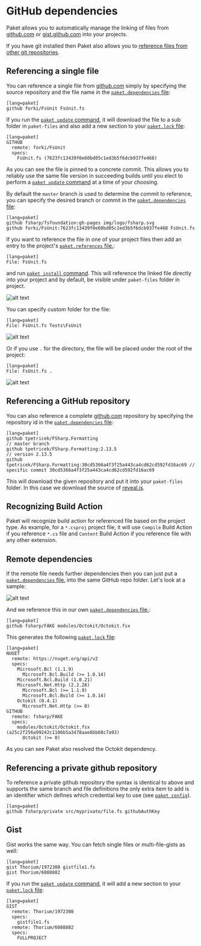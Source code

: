 # GitHub dependencies

Paket allows you to automatically manage the linking of files from [github.com](http://www.github.com) or [gist.github.com](https://gist.github.com/) into your projects.


If you have git installed then Paket also allows you to [reference files from other git repositories](git-dependencies.html).

## Referencing a single file

You can reference a single file from [github.com](http://www.github.com) simply by specifying the source repository and the file name in the [`paket.dependencies` file](dependencies-file.html):

    [lang=paket]
    github forki/FsUnit FsUnit.fs

If you run the [`paket update` command](paket-update.html), it will download the file to a sub folder in ``paket-files`` and also add a new section to your [`paket.lock` file](lock-file.html):

    [lang=paket]
    GITHUB
      remote: forki/FsUnit
      specs:
        FsUnit.fs (7623fc13439f0e60bd05c1ed3b5f6dcb937fe468)

As you can see the file is pinned to a concrete commit. This allows you to reliably use the same file version in succeeding builds until you elect to perform a [`paket update` command](paket-update.html) at a time of your choosing.

By default the `master` branch is used to determine the commit to reference, you can specify the desired branch or commit in the [`paket.dependencies` file](dependencies-file.html):

    [lang=paket]
    github fsharp/fsfoundation:gh-pages img/logo/fsharp.svg
    github forki/FsUnit:7623fc13439f0e60bd05c1ed3b5f6dcb937fe468 FsUnit.fs

If you want to reference the file in one of your project files then add an entry to the project's [`paket.references` file.](references-files.html):

    [lang=paket]
    File: FsUnit.fs

and run [`paket install` command](paket-install.html). This will reference the linked file directly into your project and by default, be visible under ``paket-files`` folder in project.

![alt text](img/github_ref_default_link.png "GitHub file referenced in project with default link")

You can specify custom folder for the file:

    [lang=paket]
    File: FsUnit.fs Tests\FsUnit

![alt text](img/github_ref_custom_link.png "GitHub file referenced in project with custom link")

Or if you use ``.`` for the directory, the file will be placed under the root of the project:

    [lang=paket]
    File: FsUnit.fs .

![alt text](img/github_ref_root.png "GitHub file referenced in project under root of project")

## Referencing a GitHub repository

You can also reference a complete [github.com](http://www.github.com) repository by specifying the repository id in the [`paket.dependencies` file](dependencies-file.html):

    [lang=paket]
    github tpetricek/FSharp.Formatting                                         // master branch
    github tpetricek/FSharp.Formatting:2.13.5                                  // version 2.13.5
    github tpetricek/FSharp.Formatting:30cd5366a4f3f25a443ca4cd62cd592fd16ac69 // specific commit 30cd5366a4f3f25a443ca4cd62cd592fd16ac69  

This will download the given repository and put it into your `paket-files` folder. In this case we download the source of [reveal.js](http://lab.hakim.se/reveal-js/#/).

## Recognizing Build Action

Paket will recognize build action for referenced file based on the project type.
As example, for a ``*.csproj`` project file, it will use ``Compile`` Build Action if you reference ``*.cs`` file
and ``Content`` Build Action if you reference file with any other extension.

## Remote dependencies

If the remote file needs further dependencies then you can just put a [`paket.dependencies` file.](dependencies-file.html) into the same GitHub repo folder.
Let's look at a sample:

![alt text](img/octokit-module.png "Octokit module")

And we reference this in our own [`paket.dependencies` file.](dependencies-file.html):

    [lang=paket]
    github fsharp/FAKE modules/Octokit/Octokit.fsx


This generates the following [`paket.lock` file](lock-file.html):

    [lang=paket]
	NUGET
	  remote: https://nuget.org/api/v2
	  specs:
		Microsoft.Bcl (1.1.9)
		  Microsoft.Bcl.Build (>= 1.0.14)
		Microsoft.Bcl.Build (1.0.21)
		Microsoft.Net.Http (2.2.28)
		  Microsoft.Bcl (>= 1.1.9)
		  Microsoft.Bcl.Build (>= 1.0.14)
		Octokit (0.4.1)
		  Microsoft.Net.Http (>= 0)
	GITHUB
	  remote: fsharp/FAKE
	  specs:
		modules/Octokit/Octokit.fsx (a25c2f256a99242c1106b5a3478aae6bb68c7a93)
		  Octokit (>= 0)

As you can see Paket also resolved the Octokit dependency.

## Referencing a private github repository

To reference a private github repository the syntax is identical to
above and supports the same branch and file definitions the only extra
item to add is an identifier which defines which credential key to
use (see [`paket config`](paket-config.html)).

    [lang=paket]
    github fsharp/private src/myprivate/file.fs githubAuthKey

## Gist

Gist works the same way. You can fetch single files or multi-file-gists as well:

    [lang=paket]
    gist Thorium/1972308 gistfile1.fs
    gist Thorium/6088882

If you run the [`paket update` command](paket-update.html), it will add a new section to your [`paket.lock` file](lock-file.html):

    [lang=paket]
    GIST
      remote: Thorium/1972308
      specs:
        gistfile1.fs
      remote: Thorium/6088882
      specs:
        FULLPROJECT
